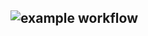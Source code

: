 ![example workflow](https://github.com/github/docs/actions/workflows/yamdb_workflow.yml/badge.svg)
-